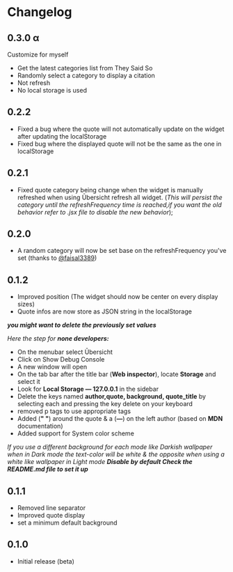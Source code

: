 # Changelog

## 0.3.0 α
Customize for myself
- Get the latest categories list from They Said So
- Randomly select a category to display a citation
- Not refresh
- No local storage is used

## 0.2.2

- Fixed a bug where the quote will not automatically update on the widget after updating the localStorage
- Fixed bug where the displayed quote will not be the same as the one in localStorage

## 0.2.1

- Fixed quote category being change when the widget is manually refreshed when using Ūbersicht refresh all widget. (*This will persist the category until the refreshFrequency time is reached,if you want the old behavior refer to .jsx file to disable the new behavior*);

## 0.2.0

- A random category will now be set base on the refreshFrequency you've set (thanks to [@faisal3389](https://github.com/faisal3389))

## 0.1.2

- Improved position (The widget should now be center on every display sizes)
- Quote infos are now store as JSON string in the localStorage

***you might want to delete the previously set values***

*Here the step for **none developers:***

- On the menubar select Ūbersicht
- Click on Show Debug Console
- A new window will open
- On the tab bar after the title bar (**Web inspector**), locate **Storage** and select it
- Look for **Local Storage — 127.0.0.1** in the sidebar
- Delete the keys named **author,quote, background, quote_title** by selecting each and pressing the key delete on your keyboard
- removed p tags to use appropriate tags
- Added (**" "**) around the quote & a (**—**) on the left author (based on **MDN** documentation)
- Added support for System color scheme

*If you use a different background for each mode like Darkish wallpaper when in Dark mode the text-color will be white & the opposite when using a white like wallpaper in Light mode*
***Disable by default Check the README.md file to set it up***

## 0.1.1

- Removed line separator
- Improved quote display
- set a minimum default background

## 0.1.0

- Initial release (beta)
